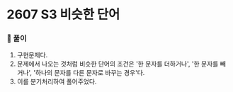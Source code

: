# 2607 S3 비슷한 단어

### 📂 풀이
1. 구현문제다.
2. 문제에서 나오는 것처럼 비슷한 단어의 조건은 '한 문자를 더하거나', '한 문자를 빼거나', '하나의 문자를 다른 문자로 바꾸는 경우'다.
3. 이를 분기처리하여 풀어주었다.